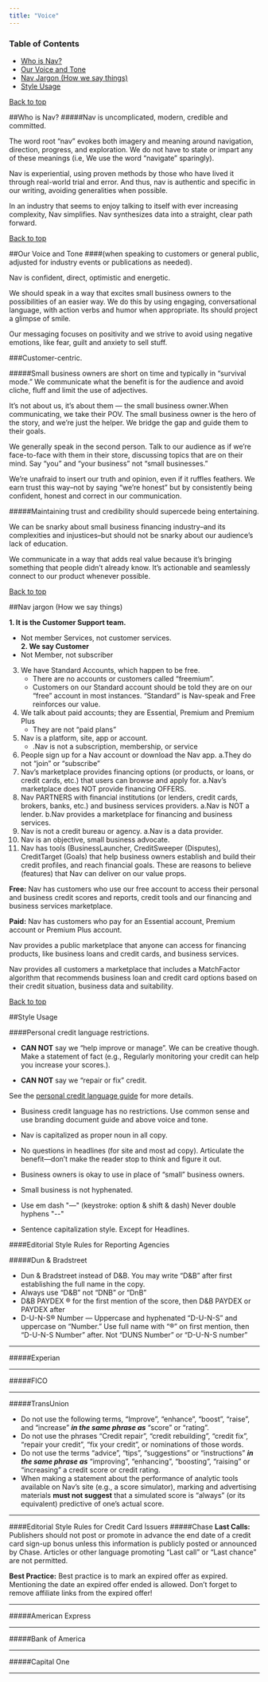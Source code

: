 ```yaml
---
title: "Voice"
---
```

<a name="top"/>

### Table of Contents
* [Who is Nav?](#who-is-nav)
* [Our Voice and Tone](#voice-tone)
* [Nav Jargon (How we say things)](#jargon)
* [Style Usage](#usage)

<a name="who-is-nav"/>

[Back to top](#top)

##Who is Nav?
#####Nav is uncomplicated, modern, credible and committed.

The word root “nav” evokes both imagery and meaning around navigation, direction, progress, and exploration. We do not have to state or impart any of these meanings (i.e, We use the word “navigate” sparingly).

Nav is experiential, using proven methods by those who have lived it through real-world trial and error. And thus, nav is authentic and specific in our writing, avoiding generalities when possible.

In an industry that seems to enjoy talking to itself with ever increasing complexity, Nav simplifies. Nav synthesizes data into a straight, clear path forward.

<a name="voice-tone"/>

[Back to top](#top)

##Our Voice and Tone
####(when speaking to customers or general public, adjusted for industry events or publications as needed).

Nav is confident, direct, optimistic and energetic.

We should speak in a way that excites small business owners to the possibilities of an easier way. We do this by using engaging, conversational language, with action verbs and humor when appropriate. Its should project a glimpse of smile.

Our messaging focuses on positivity and we strive to avoid using negative emotions, like fear, guilt and anxiety to sell stuff.

###Customer-centric.

#####Small business owners are short on time and typically in “survival mode.” We communicate what the benefit is for the audience and avoid cliche, fluff and limit the use of adjectives.

It’s not about us, it’s about them — the small business owner.When communicating, we take their POV. The small business owner is the hero of the story, and we’re just the helper. We bridge the gap and guide them to their goals.

We generally speak in the second person. Talk to our audience as if we’re face-to-face with them in their store, discussing topics that are on their mind. Say “you” and “your business” not “small businesses.”

We’re unafraid to insert our truth and opinion, even if it ruffles feathers. We earn trust this way–not by saying “we’re honest” but by consistently being confident, honest and correct in our communication.


#####Maintaining trust and credibility should supercede being entertaining.

 We can be snarky about small business financing industry–and its complexities and injustices–but should not be snarky about our audience’s lack of education.

 We communicate in a way that adds real value because it’s bringing something that people didn’t already know. It’s actionable and seamlessly connect to our product whenever possible.

<a name="jargon"/>

[Back to top](#top)

##Nav jargon (How we say things)



**1. It is the Customer Support team.**
  * Not member Services, not customer services.  
**2. We say Customer**
   * Not Member, not subscriber
3. We have Standard Accounts, which happen to be free.
   * There are no accounts or customers called “freemium”.
   * Customers on our Standard account should be told they are on our “free” account in most instances. “Standard” is Nav-speak and Free reinforces our value.
4. We talk about paid accounts; they are Essential, Premium and Premium Plus
   * They are not “paid plans”
5. Nav is a platform, site, app or account.
   * .Nav is not a subscription, membership, or service
6. People sign up for a Nav account or download the Nav app.
  a.They do not “join” or “subscribe”
7. Nav’s marketplace provides financing options (or products, or loans, or credit cards, etc.) that users can browse and apply for.
  a.Nav’s marketplace does NOT provide financing OFFERS.
8. Nav PARTNERS with financial institutions (or lenders, credit cards, brokers, banks, etc.) and business services providers.
  a.Nav is NOT a lender.
  b.Nav provides a marketplace for financing and business services.
9. Nav is not a credit bureau or agency.
  a.Nav is a data provider.
10. Nav is an objective, small business advocate.
11. Nav has tools (BusinessLauncher, CreditSweeper (Disputes), CreditTarget (Goals) that help business owners establish and build their credit profiles, and reach financial goals. These are reasons to believe (features) that Nav can deliver on our value props.

**Free:** Nav has customers who use our free account to access their personal and business credit scores and reports, credit tools and our financing and business services marketplace.

**Paid:** Nav has customers who pay for an Essential account, Premium account or Premium Plus account.

Nav provides a public marketplace that anyone can access for financing products, like business loans and credit cards, and business services.

Nav provides all customers a marketplace that includes a MatchFactor algorithm that recommends business loan and credit card options based on their credit situation, business data and suitability.


<a name="usage"/>

[Back to top](#top)

##Style Usage

####Personal credit language restrictions.
- **CAN NOT** say we “help improve or manage”. We can be creative though. Make a statement of fact (e.g., Regularly monitoring your credit can help you increase your scores.).

- **CAN NOT** say we “repair or fix” credit.

See the [personal credit language guide](https://docs.google.com/document/d/1n5r-8uCcVN1JMWlvE14aFFqqFF_VZtmVCz3C_73vOG8/edit) for more details.

- Business credit language has no restrictions. Use common sense and use branding document guide and above voice and tone.

- Nav is capitalized as proper noun in all copy.

- No questions in headlines (for site and most ad copy). Articulate the benefit—don’t make the reader stop to think and figure it out.

- Business owners is okay to use in place of “small” business owners.

- Small business is not hyphenated.

- Use em dash "—" (keystroke: option & shift & dash) Never double hyphens "--"

- Sentence capitalization style. Except for Headlines.

####Editorial Style Rules for Reporting Agencies


#####Dun & Bradstreet
- Dun & Bradstreet instead of D&B. You may write “D&B” after first establishing the full name in the copy.
- Always use “D&B” not “DNB” or “DnB”
- D&B PAYDEX ® for the first mention of the score, then D&B PAYDEX or PAYDEX after
- D-U-N-S® Number — Uppercase and hyphenated “D-U-N-S” and uppercase on “Number.”
Use full name with “®” on first mention, then “D-U-N-S Number” after. Not “DUNS Number” or “D-U-N-S number”
______

#####Experian
______
#####FICO
______

#####TransUnion
- Do not use the following terms, “Improve”, “enhance”, “boost”, “raise”, and “increase”  **_in the same phrase as_** “score” or “rating”.
- Do not use the phrases “Credit repair”, “credit rebuilding”, “credit fix”, “repair your credit”, “fix your credit”, or nominations of those words.
- Do not use the terms “advice”, “tips”, “suggestions” or “instructions” **_in the same phrase as_** “improving”, “enhancing”, “boosting”, “raising” or “increasing” a credit score or credit rating.
- When making a statement about the performance of analytic tools available on Nav’s site (e.g., a score simulator), marking and advertising materials **must not suggest** that a simulated score is “always” (or its equivalent) predictive of one’s actual score.
______

####Editorial Style Rules for Credit Card Issuers
#####Chase
**Last Calls:** Publishers should not post or promote in advance the end date of a credit card sign-up bonus unless this information is publicly posted or announced by Chase. Articles or other language promoting “Last call” or “Last chance” are not permitted.

**Best Practice:** Best practice is to mark an expired offer as expired. Mentioning the date an expired offer ended is allowed. Don’t forget to remove affiliate links from the expired offer!
______

#####American Express
______

#####Bank of America
______

#####Capital One
______
